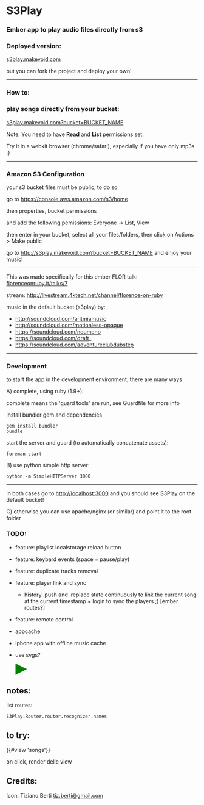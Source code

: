 # S3Play
### Ember app to play audio files directly from s3

### Deployed version:

[s3play.makevoid.com](http://s3play.makevoid.com)

but you can fork the project and deploy your own!

---

### How to:

### play songs directly from your bucket:
[s3play.makevoid.com?bucket=BUCKET_NAME](http://s3play.makevoid.com?bucket=BUCKET_NAME)

Note: You need to have **Read** and **List** permissions set.


Try it in a webkit browser (chrome/safari), especially if you have only mp3s ;)

---

### Amazon S3 Configuration

your s3 bucket files must be public, to do so

go to https://console.aws.amazon.com/s3/home

then properties, bucket permissions

and add the following pemissions: Everyone -> List, View

then enter in your bucket, select all your files/folders, then click on Actions > Make public

go to <http://s3play.makevoid.com?bucket=BUCKET_NAME> and enjoy your music!

---

This was made specifically for this ember FLOR talk: [florenceonruby.it/talks/7](http://florenceonruby.it/talks/7)

stream: http://livestream.4ktech.net/channel/florence-on-ruby

music in the default bucket (s3play) by:
- http://soundcloud.com/aritmiamusic
- http://soundcloud.com/motionless-opaque
- https://soundcloud.com/noumeno
- https://soundcloud.com/draft_
- https://soundcloud.com/adventureclubdubstep

---


### Development

to start the app in the development environment, there are many ways

A) complete, using ruby (1.9+):

complete means the 'guard tools' are run, see Guardfile for more info 

install bundler gem and dependencies

    gem install bundler
    bundle

start the server and guard (to automatically concatenate assets):

    foreman start

B) use python simple http server:

    python -m SimpleHTTPServer 3000

---

in both cases go to <http://localhost:3000> and you should see S3Play on the default bucket!

C) otherwise you can use apache/nginx (or similar) and point it to the root folder 
    
    

### TODO:

- feature: playlist localstorage reload button

- feature: keybard events (space = pause/play)

- feature: duplicate tracks removal

- feature: player link and sync
  - history .push and .replace state continuously to link the current song at the current timestamp + login to sync the players ;) [ember routes?]

- feature: remote control

- appcache

- iphone app with offline music cache

- use svgs?

    <svg width="30px" height="30px" viewBox="0 0 100 100">
       <polygon
      points="0,0 100,50 0,100"
      style="fill: green;"/>
    </svg>
    
## notes:

list routes:

    S3Play.Router.router.recognizer.names

## to try:

{{#view 'songs'}}

on click, render delle view


## Credits:

Icon: Tiziano Berti <tiz.berti@gmail.com>
